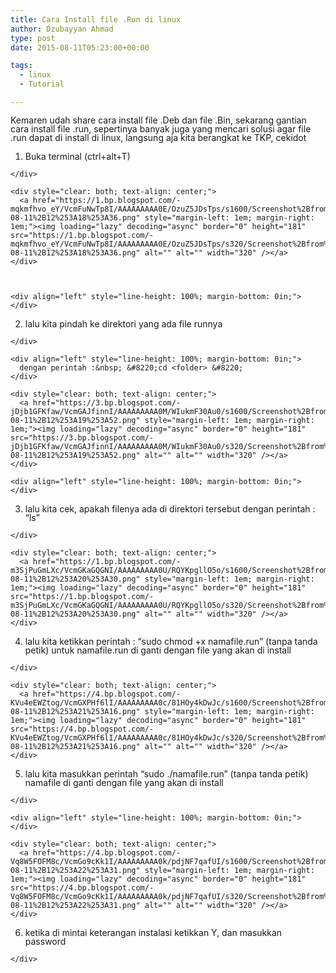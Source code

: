 ```yaml
---
title: Cara Install file .Run di linux
author: Dzubayyan Ahmad
type: post
date: 2015-08-11T05:23:00+00:00

tags:
  - linux
  - Tutorial

---
```

<div align="left" style="line-height: 100%; margin-bottom: 0in;">
  Kemaren udah share cara install file .Deb dan file .Bin, sekarang gantian cara install file .run, sepertinya banyak juga yang mencari solusi agar file .run dapat di install di linux, langsung aja kita berangkat ke TKP, cekidot
</div>

<div align="left" style="line-height: 100%; margin-bottom: 0in;">
</div>

  1. <div align="left" style="line-height: 100%; margin-bottom: 0in;">
      Buka terminal (ctrl+alt+T)
    </div>
    
    <div style="clear: both; text-align: center;">
      <a href="https://1.bp.blogspot.com/-mqkmfhvo_eY/VcmFuNwTp8I/AAAAAAAAA0E/OzuZ5JDsTps/s1600/Screenshot%2Bfrom%2B2015-08-11%2B12%253A18%253A36.png" style="margin-left: 1em; margin-right: 1em;"><img loading="lazy" decoding="async" border="0" height="181" src="https://1.bp.blogspot.com/-mqkmfhvo_eY/VcmFuNwTp8I/AAAAAAAAA0E/OzuZ5JDsTps/s320/Screenshot%2Bfrom%2B2015-08-11%2B12%253A18%253A36.png" alt="" alt="" width="320" /></a>
    </div>
    
    
    
    <div align="left" style="line-height: 100%; margin-bottom: 0in;">
    </div>

  2. <div align="left" style="line-height: 100%; margin-bottom: 0in;">
      lalu kita pindah ke direktori yang ada file runnya
    </div>
    
    <div align="left" style="line-height: 100%; margin-bottom: 0in;">
      dengan perintah :&nbsp; &#8220;cd <folder> &#8220;
    </div>
    
    <div style="clear: both; text-align: center;">
      <a href="https://3.bp.blogspot.com/-jDjb1GFKfaw/VcmGAJfinnI/AAAAAAAAA0M/WIukmF30Au0/s1600/Screenshot%2Bfrom%2B2015-08-11%2B12%253A19%253A52.png" style="margin-left: 1em; margin-right: 1em;"><img loading="lazy" decoding="async" border="0" height="181" src="https://3.bp.blogspot.com/-jDjb1GFKfaw/VcmGAJfinnI/AAAAAAAAA0M/WIukmF30Au0/s320/Screenshot%2Bfrom%2B2015-08-11%2B12%253A19%253A52.png" alt="" alt="" width="320" /></a>
    </div>
    
    <div align="left" style="line-height: 100%; margin-bottom: 0in;">
    </div>

  3. <div align="left" style="line-height: 100%; margin-bottom: 0in;">
      lalu kita cek, apakah filenya ada di direktori tersebut dengan perintah : “ls”<br /><a name='more'></a>
    </div>
    
    <div style="clear: both; text-align: center;">
      <a href="https://1.bp.blogspot.com/-m3SjPuGmLXc/VcmGKaGQGNI/AAAAAAAAA0U/RQYKpgllO5o/s1600/Screenshot%2Bfrom%2B2015-08-11%2B12%253A20%253A30.png" style="margin-left: 1em; margin-right: 1em;"><img loading="lazy" decoding="async" border="0" height="181" src="https://1.bp.blogspot.com/-m3SjPuGmLXc/VcmGKaGQGNI/AAAAAAAAA0U/RQYKpgllO5o/s320/Screenshot%2Bfrom%2B2015-08-11%2B12%253A20%253A30.png" alt="" alt="" width="320" /></a>
    </div>

  4. <div align="left" style="line-height: 100%; margin-bottom: 0in;">
      lalu kita ketikkan perintah : “sudo chmod +x namafile.run” (tanpa tanda petik) untuk namafile.run di ganti dengan file yang akan di install
    </div>
    
    <div style="clear: both; text-align: center;">
      <a href="https://4.bp.blogspot.com/-KVu4eEWZtog/VcmGXPHf6lI/AAAAAAAAA0c/81HOy4kDwJc/s1600/Screenshot%2Bfrom%2B2015-08-11%2B12%253A21%253A16.png" style="margin-left: 1em; margin-right: 1em;"><img loading="lazy" decoding="async" border="0" height="181" src="https://4.bp.blogspot.com/-KVu4eEWZtog/VcmGXPHf6lI/AAAAAAAAA0c/81HOy4kDwJc/s320/Screenshot%2Bfrom%2B2015-08-11%2B12%253A21%253A16.png" alt="" alt="" width="320" /></a>
    </div>

  5. <div align="left" style="line-height: 100%; margin-bottom: 0in;">
      lalu kita masukkan perintah “sudo ./namafile.run” (tanpa tanda petik) namafile di ganti dengan file yang akan di install
    </div>
    
    <div align="left" style="line-height: 100%; margin-bottom: 0in;">
    </div>
    
    <div style="clear: both; text-align: center;">
      <a href="https://4.bp.blogspot.com/-Vq8W5FOFM8c/VcmGo9cKk1I/AAAAAAAAA0k/pdjNF7qafUI/s1600/Screenshot%2Bfrom%2B2015-08-11%2B12%253A22%253A31.png" style="margin-left: 1em; margin-right: 1em;"><img loading="lazy" decoding="async" border="0" height="181" src="https://4.bp.blogspot.com/-Vq8W5FOFM8c/VcmGo9cKk1I/AAAAAAAAA0k/pdjNF7qafUI/s320/Screenshot%2Bfrom%2B2015-08-11%2B12%253A22%253A31.png" alt="" alt="" width="320" /></a>
    </div>

  6. <div align="left" style="line-height: 100%; margin-bottom: 0in;">
      ketika di mintai keterangan instalasi ketikkan Y, dan masukkan password&nbsp;
    </div>